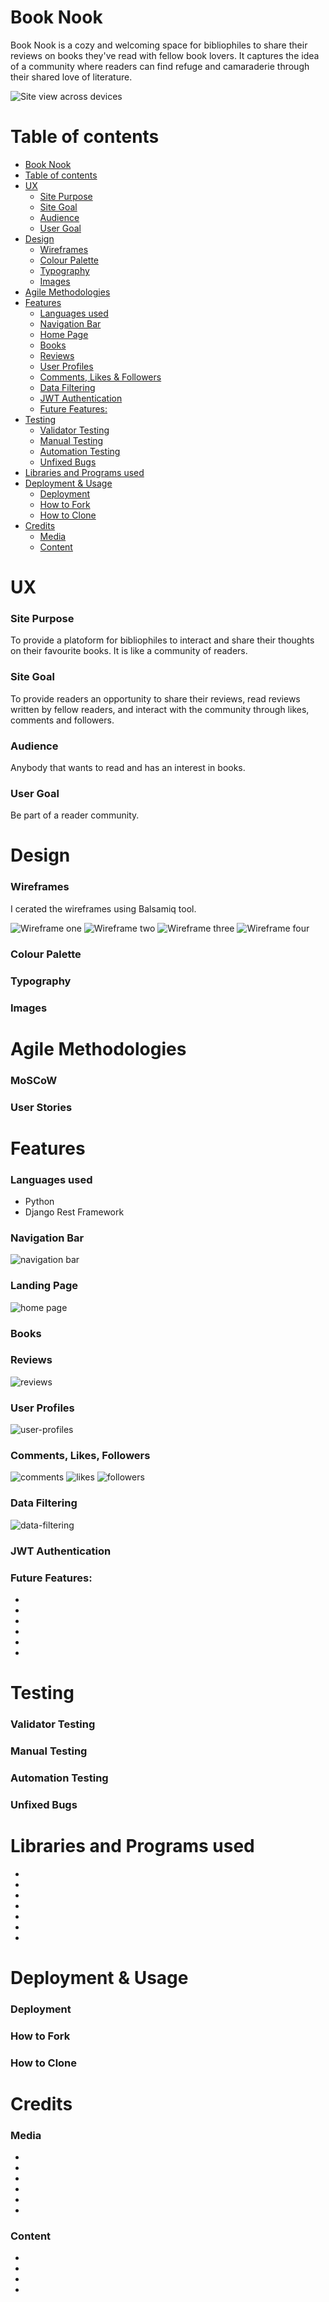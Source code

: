 # Book Nook

Book Nook is a cozy and welcoming space for bibliophiles to share their reviews on books they've read with fellow book lovers.
It captures the idea of a community where readers can find refuge and camaraderie through their shared love of literature.

![Site view across devices](/assets/images-readme/devices-layout.png)

# Table of contents
- [Book Nook](#book-nook)
- [Table of contents](#table-of-contents)
- [UX](#ux)
    - [Site Purpose](#site-purpose)
    - [Site Goal](#site-goal)
    - [Audience](#audience)
    - [User Goal](#user-goal)
- [Design](#design)
    - [Wireframes](#wireframes)
    - [Colour Palette](#colour-palette)
    - [Typography](#typography)
    - [Images](#images)
- [Agile Methodologies](#agile-methodologies)
- [Features](#features)
    - [Languages  used](#languages--used)
    - [Navigation Bar](#navigation-bar)
    - [Home Page](#home-page)
    - [Books](#books)
    - [Reviews](#reviews)
    - [User Profiles](#user-profiles)
    - [Comments, Likes \& Followers](#comments-likes-followers)
    - [Data Filtering](#data-filtering)
    - [JWT Authentication](#jwt-authentication)
    - [Future Features:](#future-features)
- [Testing](#testing)
    - [Validator Testing](#validator-testing)
    - [Manual Testing](#manual-testing)
    - [Automation Testing](#automation-testing)
    - [Unfixed Bugs](#unfixed-bugs)
- [Libraries and Programs used](#libraries-and-programs-used)
- [Deployment \& Usage](#deployment--usage)
    - [Deployment](#deployment)
    - [How to Fork](#how-to-fork)
    - [How to Clone](#how-to-clone)
- [Credits](#credits)
    - [Media](#media)
    - [Content](#content)

# UX
### Site Purpose
To provide a platoform for bibliophiles to interact and share their thoughts on their favourite books. It is like a community of readers.
### Site Goal
To provide readers an opportunity to share their reviews, read reviews written by fellow readers, and interact with the community through likes, comments and followers. 

### Audience
Anybody that wants to read and has an interest in books.

### User Goal
Be part of a reader community.

# Design
### Wireframes
I cerated the wireframes using Balsamiq tool.

![Wireframe one](/assets/images-readme/wireframe-one.jpg)
![Wireframe two](/assets/images-readme/wireframe-two.jpg)
![Wireframe three](/assets/images-readme/wireframe-three.jpg)
![Wireframe four](/assets/images-readme/wireframe-four.jpg)

### Colour Palette


### Typography


### Images

# Agile Methodologies

### MoSCoW 

### User Stories

# Features
### Languages  used
- Python 
- Django Rest Framework

### Navigation Bar
 

![navigation bar](/assets/images-readme/nav-bar.png)

### Landing Page
![home page](/assets/images-readme/home-page.png)



### Books


### Reviews
![reviews](/assets/images-readme/reviews.png)


### User Profiles 
![user-profiles](/assets/images-readme/user-profiles.png)


### Comments, Likes, Followers
![comments](/assets/images-readme/comments.png)
![likes](/assets/images-readme/likes.png)
![followers](/assets/images-readme/followers.png)


### Data Filtering
![data-filtering](/assets/images-readme/data-filtering.png)


### JWT Authentication


### Future Features:
- 
- 
- 
- 
- 
- 

# Testing

### Validator Testing

### Manual Testing

### Automation Testing


### Unfixed Bugs 


# Libraries and Programs used
- 
- 
- 
- 
- 
- 
- 

# Deployment & Usage

### Deployment


### How to Fork


### How to Clone


# Credits

### Media
-
-
-
-
-
-

  
### Content
- 
-
-
-